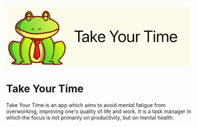 ![Take Your Time Logo](media/takeyourtime-logo.png)

# Take Your Time

Take Your Time is an app which aims to avoid mental fatigue from overworking, improving one's quality of life and work. It is a task manager in which the focus is not primarily on productivity, but on mental health.